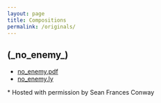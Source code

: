 ```yaml
---
layout: page
title: Compositions
permalink: /originals/
---
```


<section>
    <h2>(_no_enemy_)</h2>
    <ul>
        <li><a href="/assets/sheet_music/no_enemy.pdf">no_enemy.pdf</a></li>
        <li><a href="/assets/sheet_music/no_enemy.ly">no_enemy.ly</a></li>
    </ul>
    * Hosted with permission by Sean Frances Conway
</section>
